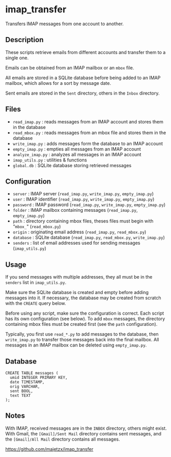 # imap_transfer

Transfers IMAP messages from one account to another.

## Description
These scripts retrieve emails from different accounts and transfer them to a single one.

Emails can be obtained from an IMAP mailbox or an `mbox` file.

All emails are stored in a SQLite database before being added to an IMAP mailbox, which allows for a sort by message date.

Sent emails are stored in the `Sent` directory, others in the `Inbox` directory.

## Files
 - `read_imap.py` : reads messages from an IMAP account and stores them in the database
 - `read_mbox.py` : reads messages from an mbox file and stores them in the database
 - `write_imap.py` : adds messages form the database to an IMAP account
 - `empty_imap.py` : empties all messages from an IMAP account
 - `analyze_imap.py` : analyzes all messages in an IMAP account
 - `imap_utils.py` : utilities & functions
 - `global.db` : SQLite database storing retrieved messages

## Configuration
 - `server` : IMAP server (`read_imap.py`, `write_imap.py`, `empty_imap.py`)
 - `user` : IMAP identifier (`read_imap.py`, `write_imap.py`, `empty_imap.py`)
 - `password` : IMAP password (`read_imap.py`, `write_imap.py`, `empty_imap.py`)
 - `folder` : IMAP mailbox containing messages (`read_imap.py`, `empty_imap.py`)
 - `path` : directory containing mbox files, theses files must begin with "`mbox_`" (`read_mbox.py`)
 - `origin` : originating email address (`read_imap.py`, `read_mbox.py`)
 - `database` : SQLite database (`read_imap.py`, `read_mbox.py`, `write_imap.py`)
 - `senders` : list of email addresses used for sending messages (`imap_utils.py`)

## Usage
If you send messages with multiple addresses, they all must be in the `senders` list in `imap_utils.py`.

Make sure the SQLite database is created and empty before adding messages into it.
If necessary, the database may be created from scratch with the `CREATE` query below.

Before using any script, make sure the configuration is correct. Each script has its own configuration (see below).
To add `mbox` messages, the directory containing mbox files must be created first (see the `path` configuration).

Typically, you first use `read_*.py` to add messages to the database, then `write_imap.py` to transfer those messages back into the final mailbox.
All messages in an IMAP mailbox can be deleted using `empty_imap.py`.

## Database
    CREATE TABLE messages (
      umid INTEGER PRIMARY KEY,
      date TIMESTAMP,
      orig VARCHAR,
      sent BOOL,
      text TEXT
    );

## Notes
With IMAP, received messages are in the `INBOX` directory, others might exist.
With Gmail, the `[Gmail]/Sent Mail` directory contains sent messages, and the `[Gmail]/All Mail` directory contains all messages.

https://github.com/majetzx/imap_transfer